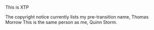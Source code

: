 This is XTP

The copyright notice currently lists my pre-transition name, Thomas Morrow
This is the same person as me, Quinn Storm.
